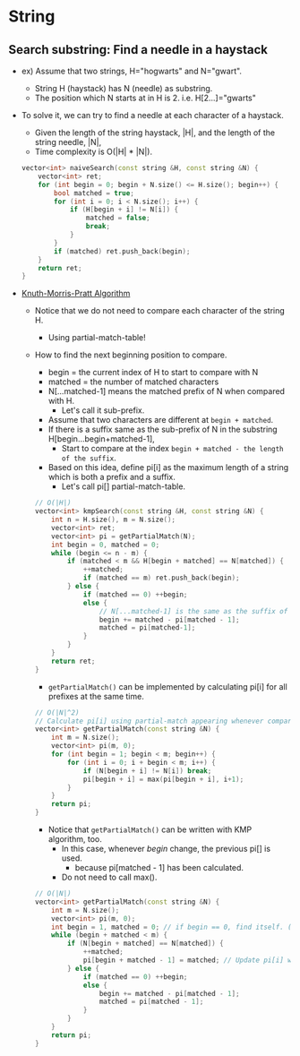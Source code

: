 # String

## Search substring: Find a needle in a haystack

- ex) Assume that two strings, H="hogwarts" and N="gwart".
	- String H (haystack) has N (needle) as substring.
	- The position which N starts at in H is 2. i.e. H[2...]="gwarts"

- To solve it, we can try to find a needle at each character of a haystack.
	- Given the length of the string haystack, |H|, and the length of the string needle, |N|,
	- Time complexity is O(|H| * |N|).

	``` c++
	vector<int> naiveSearch(const string &H, const string &N) {
		vector<int> ret;
		for (int begin = 0; begin + N.size() <= H.size(); begin++) {
			bool matched = true;
			for (int i = 0; i < N.size(); i++) {
				if (H[begin + i] != N[i]) {
					matched = false;
					break;
				}
			}
			if (matched) ret.push_back(begin);
		}
		return ret;
	}
	```

- [Knuth-Morris-Pratt Algorithm](https://www.geeksforgeeks.org/kmp-algorithm-for-pattern-searching/)
	- Notice that we do not need to compare each character of the string H.
		- Using partial-match-table!
	- How to find the next beginning position to compare.
		- begin = the current index of H to start to compare with N
		- matched = the number of matched characters
		- N[...matched-1] means the matched prefix of N when compared with H.
			- Let's call it sub-prefix.
		- Assume that two characters are different at `begin + matched`.
		- If there is a suffix same as the sub-prefix of N in the substring H[begin...begin+matched-1],
			- Start to compare at the index `begin + matched - the length of the suffix`.
		- Based on this idea, define pi[i] as the maximum length of a string which is both a prefix and a suffix.
			- Let's call pi[] partial-match-table.

		``` c++
		// O(|H|)
		vector<int> kmpSearch(const string &H, const string &N) {
			int n = H.size(), m = N.size();
			vector<int> ret;
			vector<int> pi = getPartialMatch(N);
			int begin = 0, matched = 0;
			while (begin <= n - m) {
				if (matched < m && H[begin + matched] == N[matched]) {
					++matched;
					if (matched == m) ret.push_back(begin);
				} else {
					if (matched == 0) ++begin;
					else {
						// N[...matched-1] is the same as the suffix of a substring of H.
						begin += matched - pi[matched - 1];
						matched = pi[matched-1];
					}
				}
			}
			return ret;
		}
		```

		- `getPartialMatch()` can be implemented by calculating pi[i] for all prefixes at the same time.
		
		``` c++
		// O(|N|^2)
		// Calculate pi[i] using partial-match appearing whenever comparing oneself in N.
		vector<int> getPartialMatch(const string &N) {
			int m = N.size();
			vector<int> pi(m, 0);
			for (int begin = 1; begin < m; begin++) {
				for (int i = 0; i + begin < m; i++) {
					if (N[begin + i] != N[i]) break;
					pi[begin + i] = max(pi[begin + i], i+1);
				}
			}
			return pi;
		}
		```

		- Notice that `getPartialMatch()` can be written with KMP algorithm, too.
			- In this case, whenever _begin_ change, the previous pi[] is used.
				- because pi[matched - 1] has been calculated.
			- Do not need to call max().

		``` c++
		// O(|N|)
		vector<int> getPartialMatch(const string &N) {
			int m = N.size();
			vector<int> pi(m, 0);
			int begin = 1, matched = 0; // if begin == 0, find itself. (except!)
			while (begin + matched < m) {
				if (N[begin + matched] == N[matched]) {
					++matched;
					pi[begin + matched - 1] = matched; // Update pi[i] whenever matched increments.
				} else {
					if (matched == 0) ++begin;
					else {
						begin += matched - pi[matched - 1];
						matched = pi[matched - 1];
					}
				}
			}
			return pi;
		}
		```
		
